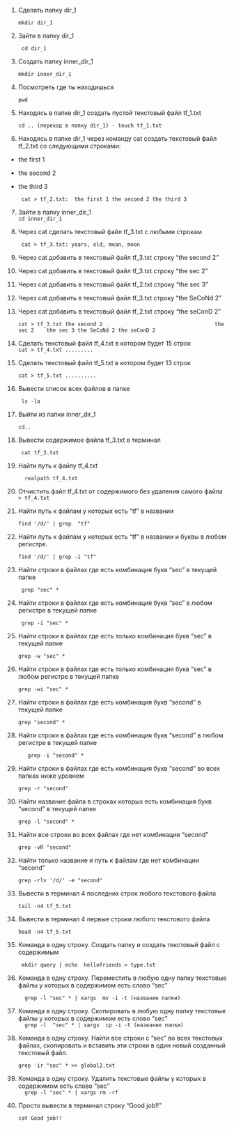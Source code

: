 1. Сделать папку dir_1  

     `` mkdir dir_1 ``  

2. Зайти в папку dir_1 

    ``  cd dir_1 ``

3. Создать папку inner_dir_1 

    `` mkdir inner_dir_1 ``

4. Посмотреть где ты находишься  
 
    ``pwd``

5. Находясь в папке dir_1 создать пустой текстовый файл tf_1.txt 
 
 
    `` cd .. (переход в папку dir_1) - touch tf_1.txt ``

6. Находясь в папке dir_1 через команду cat создать текстовый файл tf_2.txt со следующими строками:
  
 - the first 1
- the second 2
- the third 3       

    ``  cat > tf_2.txt: 
                                      the first 1
                                      the second 2
                                      the third 3 
                                      ``
                                    


 7. Зайти в папку inner_dir_1  
 ``cd inner_dir_1 ``

 8. Через cat сделать текстовый файл tf_3.txt  c любыми строкам 

    `` 
    cat > tf_3.txt:
                                                                                 years, old, mean, moon ``


 9. Через cat добавить в текстовый файл tf_3.txt строку “the second 2”
 10. Через cat добавить в текстовый файл tf_3.txt строку “the sec 2”
 11. Через cat добавить в текстовый файл tf_2.txt строку “the sec 3”
 12. Через cat добавить в текстовый файл tf_3.txt строку “the SeCoNd 2”
 13. Через cat добавить в текстовый файл tf_2.txt строку “the seConD 2”

     `` cat > tf_3.txt
                                            the second 2                                   
     										the sec 2	
									        the sec 3
										the SeCoNd 2
										the seConD 2 ``
 
14.  Сделать текстовый файл tf_4.txt в котором будет 15 строк  
 ``cat > tf_4.txt ......... ``

15. Сделать текстовый файл tf_5.txt в котором будет 13 строк 

    `` cat > tf_5.txt .......... ``

16. Вывести список всех файлов в папке 

    `` ls -la``

17. Выйти из папки inner_dir_1 

    `` cd.. ``

18. Вывести содержимое файла tf_3.txt в терминал 

    `` cat tf_3.txt``

19. Найти путь к файлу tf_4.txt   

    ``   realpath tf_4.txt ``

20.  Отчистить файл tf_4.txt от содержимого без удаления самого файла  
`` > tf_4.txt ``

21. Найти путь к файлам у которых есть  “tf” в названии 
  
    `` find '/d/' | grep  "tf" ``

22. Найти путь к файлам у которых есть  “tf” в названии и буквы в любом регистре. 

    `` find '/d/' | grep -i "tf" ``

23. Найти строки в файлах где есть комбинация букв “sec” в текущей папке 

    `` grep "sec" *``

24. Найти строки в файлах где есть комбинация букв “sec” в любом регистре в текущей папке 

    `` grep -i "sec" *``

25. Найти строки в файлах где есть только комбинация букв “sec” в текущей папке 

    `` grep -w "sec" * ``

26. Найти строки в файлах где есть только комбинация букв “sec” в любом регистре в текущей папке    

    `` grep -wi "sec" * ``

27. Найти строки в файлах где есть комбинация букв “second” в текущей папке 

    `` grep "second" * ``
 
28. Найти строки в файлах где есть комбинация букв “second” в любом регистре в текущей папке  

    ``    grep -i "second" *  ``

29. Найти строки в файлах где есть комбинация букв “second” во всех папках ниже уровнем 

    `` grep -r "second" ``

30. Найти  название файла в строках которых есть комбинация букв “second” в текущей папке

    ``grep -l "second" * ``

31. Найти все строки во всех файлах где нет комбинации “second” 

    `` grep -vR "second" `` 

32. Найти только название и путь к файлам где нет комбинации “second” 

    `` grep -rlv '/d/' -e "second" ``

33.  Вывести в терминал 4 последних строк любого текстового файла 

     `` tail -n4 tf_5.txt ``
 
34. Вывести в терминал 4 первые строки любого текстового файла 

    `` head -n4 tf_5.txt ``

35. Команда в одну строку. Создать папку и создать текстовый файл с содержимым 

    ``  mkdir qwery | echo  hellofriends > type.txt ``

36. Команда в одну строку. Переместить в любую одну папку текстовые файлы у которых в содержимом есть слово “sec” 

    ``   grep -l "sec" * | xargs  mv -i -t (название папки) ``

37. Команда в одну строку. Скопировать в любую одну папку текстовые файлы у которых в содержимом есть слово “sec”     
        ``   grep -l  "sec" * | xargs  cp -i -t (название папки) ``
   
38. Команда в одну строку. Найти все строки c “sec” во всех текстовых файлах, скопировать и вставить эти строки в один новый созданный текстовый файл. 

    `` grep -ir "sec" * >> global2.txt ``

39. Команда в одну строку. Удалить текстовые файлы у которых в содержимом есть слово “sec”  
    ``   grep -l "sec" * | xargs rm -rf ``

40.  Просто вывести в терминал строку “Good job!!” 

     `` cat Good job!! ``

